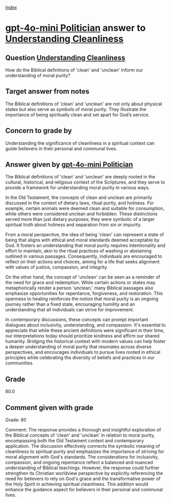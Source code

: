 
[Index](../../index.md)
# [gpt-4o-mini Politician](../../answering_models/gpt-4o-mini_Politician.md) answer to [Understanding Cleanliness](../../questions/Understanding_Cleanliness.md)

## Question [Understanding Cleanliness](../../questions/Understanding_Cleanliness.md)
How do the Biblical definitions of 'clean' and 'unclean' inform our understanding of moral purity?

## Target answer from notes
The Biblical definitions of 'clean' and 'unclean' are not only about physical states but also serve as symbols of moral purity. They illustrate the importance of being spiritually clean and set apart for God’s service.

## Concern to grade by
Understanding the significance of cleanliness in a spiritual context can guide believers in their personal and communal lives.

## Answer given by [gpt-4o-mini Politician](../../answering_models/gpt-4o-mini_Politician.md)
The Biblical definitions of 'clean' and 'unclean' are deeply rooted in the cultural, historical, and religious context of the Scriptures, and they serve to provide a framework for understanding moral purity in various ways.

In the Old Testament, the concepts of clean and unclean are primarily discussed in the context of dietary laws, ritual purity, and holiness. For example, certain animals were deemed clean and suitable for consumption, while others were considered unclean and forbidden. These distinctions served more than just dietary purposes; they were symbolic of a larger spiritual truth about holiness and separation from sin or impurity.

From a moral perspective, the idea of being 'clean' can represent a state of being that aligns with ethical and moral standards deemed acceptable by God. It fosters an understanding that moral purity requires intentionality and effort to maintain, akin to the ritual practices of washing or abstaining outlined in various passages. Consequently, individuals are encouraged to reflect on their actions and choices, aiming for a life that seeks alignment with values of justice, compassion, and integrity.

On the other hand, the concept of 'unclean' can be seen as a reminder of the need for grace and redemption. While certain actions or states may metaphorically render a person 'unclean,' many Biblical passages also emphasize opportunities for repentance, forgiveness, and restoration. This openness to healing reinforces the notion that moral purity is an ongoing journey rather than a fixed state, encouraging humility and an understanding that all individuals can strive for improvement.

In contemporary discussions, these concepts can prompt important dialogues about inclusivity, understanding, and compassion. It's essential to appreciate that while these ancient definitions were significant in their time, our interpretations today should prioritize kindness and affirm our shared humanity. Bridging the historical context with modern values can help foster a deeper understanding of moral purity that resonates across diverse perspectives, and encourages individuals to pursue lives rooted in ethical principles while celebrating the diversity of beliefs and practices in our communities.

## Grade
80.0

## Comment given with grade
Grade: 80

Comment: The response provides a thorough and insightful exploration of the Biblical concepts of 'clean' and 'unclean' in relation to moral purity, encompassing both the Old Testament context and contemporary application. The discussion effectively connects the symbolic meaning of cleanliness to spiritual purity and emphasizes the importance of striving for moral alignment with God's standards. The considerations for inclusivity, compassion, and ongoing repentance reflect a balanced and nuanced understanding of Biblical teachings. However, the response could further strengthen its Christian worldview perspective by explicitly referencing the need for believers to rely on God's grace and the transformative power of the Holy Spirit in achieving spiritual cleanliness. This addition would enhance the guidance aspect for believers in their personal and communal lives.
